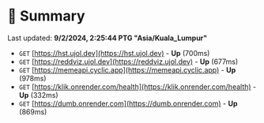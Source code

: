# 📖 Summary
Last updated: **9/2/2024, 2:25:44 PTG "Asia/Kuala_Lumpur"**

- `GET` [https://hst.ujol.dev](https://hst.ujol.dev) - **Up** (700ms)
- `GET` [https://reddviz.ujol.dev](https://reddviz.ujol.dev) - **Up** (677ms)
- `GET` [https://memeapi.cyclic.app](https://memeapi.cyclic.app) - **Up** (978ms)
- `GET` [https://klik.onrender.com/health](https://klik.onrender.com/health) - **Up** (332ms)
- `GET` [https://dumb.onrender.com](https://dumb.onrender.com) - **Up** (869ms)
